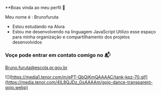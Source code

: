 **Boas vinda ao meu perfil 🫡

Meu nome é : Brunofuruta

- Estou estudando na Alura 
- Estou me desenvolvendo na linguagem JavaScript
  Utilizo esse espaço para minha organização e  compartilhamento dos projetos desenvolvidos

### Voçe pode entrar em contato comigo no 📬

Bruno.furuta@escola.pr.gov.br

![](https://media1.tenor.com/m/ePT-QbQjKmQAAAAC/tank-kpz-70.gif](https://media.tenor.com/4IL8QJDz_GsAAAAm/gojo-dance-transparent-gojo.webp)


